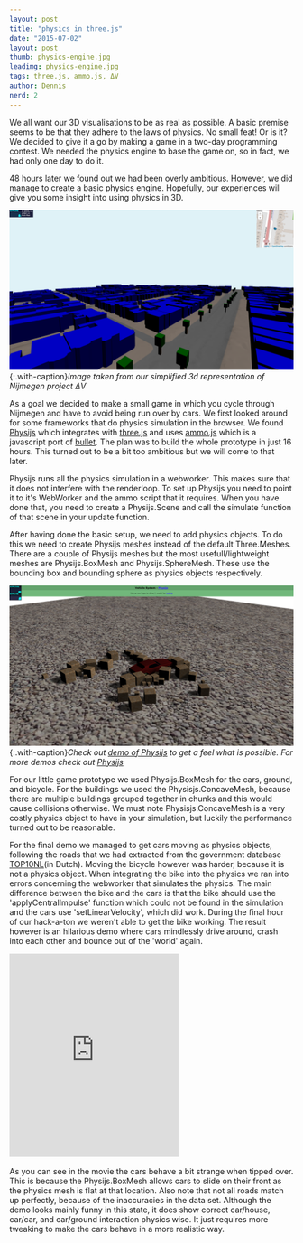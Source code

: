 ```yaml
---
layout: post
title: "physics in three.js"
date: "2015-07-02"
layout: post
thumb: physics-engine.jpg
leadimg: physics-engine.jpg
tags: three.js, ammo.js, ΔV
author: Dennis
nerd: 2
---
```


We all want our 3D visualisations to be as real as possible. A basic premise seems to be that they adhere to the laws of physics. No small feat! Or is it? We decided to give it a go by making a game in a two-day programming contest. We needed the physics engine to base the game on, so in fact, we had only one day to do it. 

48 hours later we found out we had been overly ambitious. However, we did manage to create a basic physics engine. Hopefully, our experiences will give you some insight into using physics in 3D. 

![ΔV](/img/blog/physics-dv.png){:.with-caption}*Image taken from our simplified 3d representation of Nijmegen project ΔV*

As a goal we decided to make a small game in which you cycle through Nijmegen and have to avoid being run over by cars.
We first looked around for some frameworks that do physics simulation in the browser. We found [Physijs] which integrates with [three.js] and uses [ammo.js] which is a javascript port of [bullet]. The plan was to build the whole prototype in just 16 hours. This turned out to be a bit too ambitious but we will come to that later.

Physijs runs all the physics simulation in a webworker. This makes sure that it does not interfere with the renderloop. To set up Physijs you need to point it to it's WebWorker and the ammo script that it requires.
When you have done that, you need to create a Physijs.Scene and call the simulate function of that scene in your update function.

After having done the basic setup, we need to add physics objects. To do this we need to create Physijs meshes instead of the default Three.Meshes.
There are a couple of Physijs meshes but the most usefull/lightweight meshes are Physijs.BoxMesh and Physijs.SphereMesh.
These use the bounding box and bounding sphere as physics objects respectively.

![Physijs demo](/img/blog/physics-physijs-demo.png){:.with-caption}*Check out [demo of Physijs] to get a feel what is possible. For more demos check out [Physijs]*

For our little game prototype we used Physijs.BoxMesh for the cars, ground, and bicycle. For the buildings we used the Physisjs.ConcaveMesh, because there are multiple buildings grouped together in chunks and this would cause collisions otherwise. We must note Physisjs.ConcaveMesh is a very costly physics object to have in your simulation, but luckily the performance turned out to be reasonable.

For the final demo we managed to get cars moving as physics objects, following the roads that we had extracted from the government database [TOP10NL](in Dutch). Moving the bicycle however was harder, because it is not a physics object. When integrating the bike into the physics we ran into errors concerning the webworker that simulates the physics. The main difference between the bike and the cars is that the bike should use the 'applyCentralImpulse' function which could not be found in the simulation and the cars use 'setLinearVelocity', which did work. During the final hour of our hack-a-ton we weren't able to get the bike working. The result however is an hilarious demo where cars mindlessly drive around, crash into each other and bounce out of the 'world' again.

<iframe src="https://player.vimeo.com/video/133123676" height="360" frameborder="0" webkitallowfullscreen mozallowfullscreen allowfullscreen></iframe>

As you can see in the movie the cars behave a bit strange when tipped over. This is because the Physijs.BoxMesh allows cars to slide on their front as the physics mesh is flat at that location. Also note that not all roads match up perfectly, because of the inaccuracies in the data set. Although the demo looks mainly funny in this state, it does show correct car/house, car/car, and car/ground interaction physics wise. It just requires more tweaking to make the cars behave in a more realistic way.

[demo of Physijs]: http://chandlerprall.github.io/Physijs/examples/vehicle.html/
[Physijs]: http://chandlerprall.github.io/Physijs/
[three.js]: http://threejs.org/
[ammo.js]: https://github.com/kripken/ammo.js/
[bullet]: http://bulletphysics.org/wordpress/
[TOP10NL]: http://www.kadaster.nl/web/artikel/producten/TOP10NL.htm
